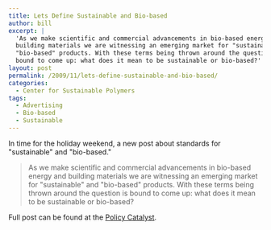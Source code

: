 ```yaml
---
title: Lets Define Sustainable and Bio-based
author: bill
excerpt: |
  'As we make scientific and commercial advancements in bio-based energy and
  building materials we are witnessing an emerging market for "sustainable" and
  "bio-based" products. With these terms being thrown around the question is
  bound to come up: what does it mean to be sustainable or bio-based?'
layout: post
permalink: /2009/11/lets-define-sustainable-and-bio-based/
categories:
  - Center for Sustainable Polymers
tags:
  - Advertising
  - Bio-based
  - Sustainable
---
```

In time for the holiday weekend, a new post about standards for "sustainable"
and "bio-based."

> As we make scientific and commercial advancements in bio-based energy and
> building materials we are witnessing an emerging market for "sustainable" and
> "bio-based" products. With these terms being thrown around the question is
> bound to come up: what does it mean to be sustainable or bio-based?

Full post can be found at the [Policy Catalyst][1].

 [1]: http://blog.lib.umn.edu/cstpp/policycatalyst/2009/11/lets_define_sustainable_and_bio-based.php
